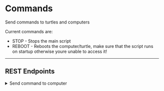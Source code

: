 # Commands
Send commands to turtles and computers

Current commands are:

- STOP - Stops the main script
- REBOOT - Reboots the computer/turtle, make sure that the script runs on startup otherwise youre unable to access it!

---
## REST Endpoints

<details>
<summary>Send command to computer</summary>

Send a command to a computer

| Name | Value |
| --- | --- |
| URL | `api.mcsynergy.nl/tracker/command/execute` |
| Method | `POST` |
| Headers | `Authorization` |
| Required Claim | `Player` |
| URL Params | `computerId: int` <br> `command: string ` |
| Success Response | Code: 200|
| Error Response | Code: 400 <br> Content: `Missing params` |
| Error Response | Code: 400 <br> Content: `Invalid Command` |
| Error Response | Code: 401 <br> Content: `Not Authorized` |
| Error Response | Code: 403 <br> Content: `Forbidden` |


</details>
